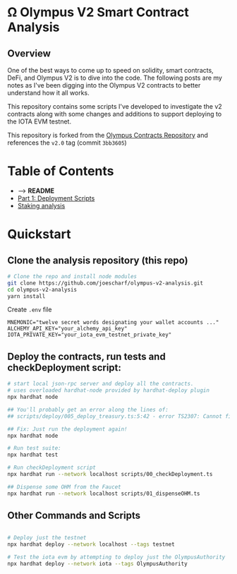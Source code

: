 # Ω Olympus V2 Smart Contract Analysis

## Overview
One of the best ways to come up to speed on solidity, smart contracts, DeFi, and Olympus V2 is to dive into the code. The following posts are my notes as I've been digging into the Olympus V2 contracts to better understand how it all works.

This repository contains some scripts I've developed to investigate the v2 contracts along with some changes and additions to support deploying to the IOTA EVM testnet.

This repository is forked from the [Olympus Contracts Repository](https://github.com/OlympusDAO/olympus-contracts.git) and references the `v2.0` tag (commit `3bb3605`)
# Table of Contents
- --> **README**
- [Part 1: Deployment Scripts](ANALYSIS/olympus_v2_smart_contract_analysis_part_1_deployment_scripts.md)
- [Staking analysis](ANALYSIS/olympus_v2_staking.md)
# Quickstart
## Clone the analysis repository (this repo)
```zsh
# Clone the repo and install node modules
git clone https://github.com/joescharf/olympus-v2-analysis.git
cd olympus-v2-analysis
yarn install
```
Create `.env` file
```
MNEMONIC="twelve secret words designating your wallet accounts ..."
ALCHEMY_API_KEY="your_alchemy_api_key"
IOTA_PRIVATE_KEY="your_iota_evm_testnet_private_key"
```

## Deploy the contracts, run tests and checkDeployment script:
```zsh
# start local json-rpc server and deploy all the contracts.
# uses overloaded hardhat-node provided by hardhat-deploy plugin
npx hardhat node

## You'll probably get an error along the lines of:
## scripts/deploy/005_deploy_treasury.ts:5:42 - error TS2307: Cannot find module '../../types' or its corresponding type declarations.

## Fix: Just run the deployment again!
npx hardhat node

# Run test suite:
npx hardhat test

# Run checkDeployment script
npx hardhat run --network localhost scripts/00_checkDeployment.ts

## Dispense some OHM from the Faucet
npx hardhat run --network localhost scripts/01_dispenseOHM.ts
```

## Other Commands and Scripts

```zsh

# Deploy just the testnet
npx hardhat deploy --network localhost --tags testnet

# Test the iota evm by attempting to deploy just the OlympusAuthority
npx hardhat deploy --network iota --tags OlympusAuthority
```